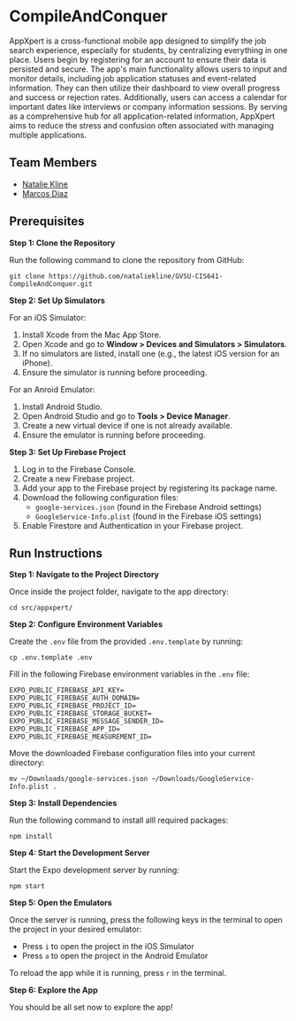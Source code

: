 # CompileAndConquer

AppXpert is a cross-functional mobile app designed to simplify the job search experience, especially for students, by centralizing everything in one place. Users begin by registering for an account to ensure their data is persisted and secure. The app's main functionality allows users to input and monitor details, including job application statuses and event-related information. They can then utilize their dashboard to view overall progress and success or rejection rates. Additionally, users can access a calendar for important dates like interviews or company information sessions. By serving as a comprehensive hub for all application-related information, AppXpert aims to reduce the stress and confusion often associated with managing multiple applications.

## Team Members

* [Natalie Kline](https://github.com/nataliekline/CIS641-HW2-Kline)
* [Marcos Diaz](https://github.com/diazpuem/CIS641-HW2-diaz)

## Prerequisites

**Step 1: Clone the Repository**

Run the following command to clone the repository from GitHub:
```
git clone https://github.com/nataliekline/GVSU-CIS641-CompileAndConquer.git
```

**Step 2: Set Up Simulators**

For an iOS Simulator:
1. Install Xcode from the Mac App Store.
2. Open Xcode and go to **Window > Devices and Simulators > Simulators**.
3. If no simulators are listed, install one (e.g., the latest iOS version for an iPhone).
4. Ensure the simulator is running before proceeding.

For an Anroid Emulator:
1. Install Android Studio.
2. Open Android Studio and go to **Tools > Device Manager**.
3. Create a new virtual device if one is not already available.
4. Ensure the emulator is running before proceeding.

**Step 3: Set Up Firebase Project**

1. Log in to the Firebase Console.
2. Create a new Firebase project.
3. Add your app to the Firebase project by registering its package name.
4. Download the following configuration files:
   - `google-services.json` (found in the Firebase Android settings)
   - `GoogleService-Info.plist` (found in the Firebase iOS settings)
5. Enable Firestore and Authentication in your Firebase project.

## Run Instructions

**Step 1: Navigate to the Project Directory**

Once inside the project folder, navigate to the app directory:
```
cd src/appxpert/
```

**Step 2: Configure Environment Variables**

Create the `.env` file from the provided `.env.template` by running:
```
cp .env.template .env
```

Fill in the following Firebase environment variables in the `.env` file:
```
EXPO_PUBLIC_FIREBASE_API_KEY=
EXPO_PUBLIC_FIREBASE_AUTH_DOMAIN=
EXPO_PUBLIC_FIREBASE_PROJECT_ID=
EXPO_PUBLIC_FIREBASE_STORAGE_BUCKET=
EXPO_PUBLIC_FIREBASE_MESSAGE_SENDER_ID=
EXPO_PUBLIC_FIREBASE_APP_ID=
EXPO_PUBLIC_FIREBASE_MEASUREMENT_ID=
```

Move the downloaded Firebase configuration files into your current directory:
```
mv ~/Downloads/google-services.json ~/Downloads/GoogleService-Info.plist .
```

**Step 3: Install Dependencies**

Run the following command to install alll required packages:
```
npm install
```

**Step 4: Start the Development Server**

Start the Expo development server by running:
```
npm start
```

**Step 5: Open the Emulators**

Once the server is running, press the following keys in the terminal to open the project in your desired emulator:
- Press `i` to open the project in the iOS Simulator
- Press `a` to open the project in the Android Emulator

To reload the app while it is running, press `r` in the terminal.

**Step 6: Explore the App**

You should be all set now to explore the app!